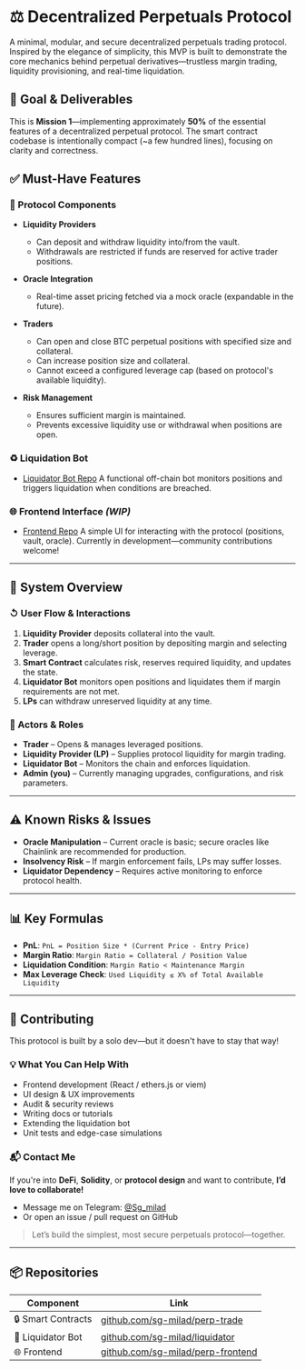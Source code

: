 # ⚖️ Decentralized Perpetuals Protocol

A minimal, modular, and secure decentralized perpetuals trading protocol. Inspired by the elegance of simplicity, this MVP is built to demonstrate the core mechanics behind perpetual derivatives—trustless margin trading, liquidity provisioning, and real-time liquidation.

## 🌟 Goal & Deliverables

This is **Mission 1**—implementing approximately **50%** of the essential features of a decentralized perpetual protocol. The smart contract codebase is intentionally compact (\~a few hundred lines), focusing on clarity and correctness.

## ✅ Must-Have Features

### 🧱 Protocol Components

* **Liquidity Providers**

  * Can deposit and withdraw liquidity into/from the vault.
  * Withdrawals are restricted if funds are reserved for active trader positions.

* **Oracle Integration**

  * Real-time asset pricing fetched via a mock oracle (expandable in the future).

* **Traders**

  * Can open and close BTC perpetual positions with specified size and collateral.
  * Can increase position size and collateral.
  * Cannot exceed a configured leverage cap (based on protocol's available liquidity).

* **Risk Management**

  * Ensures sufficient margin is maintained.
  * Prevents excessive liquidity use or withdrawal when positions are open.

### ♻️ Liquidation Bot

* [Liquidator Bot Repo](https://github.com/sg-milad/liquidator)
  A functional off-chain bot monitors positions and triggers liquidation when conditions are breached.

### 🌐 Frontend Interface *(WIP)*

* [Frontend Repo](https://github.com/sg-milad/perp-frontend)
  A simple UI for interacting with the protocol (positions, vault, oracle).
  Currently in development—community contributions welcome!

---

## 🧠 System Overview

### ↺ User Flow & Interactions

1. **Liquidity Provider** deposits collateral into the vault.
2. **Trader** opens a long/short position by depositing margin and selecting leverage.
3. **Smart Contract** calculates risk, reserves required liquidity, and updates the state.
4. **Liquidator Bot** monitors open positions and liquidates them if margin requirements are not met.
5. **LPs** can withdraw unreserved liquidity at any time.

### 👥 Actors & Roles

* **Trader** – Opens & manages leveraged positions.
* **Liquidity Provider (LP)** – Supplies protocol liquidity for margin trading.
* **Liquidator Bot** – Monitors the chain and enforces liquidation.
* **Admin (you)** – Currently managing upgrades, configurations, and risk parameters.

---

## ⚠️ Known Risks & Issues

* **Oracle Manipulation** – Current oracle is basic; secure oracles like Chainlink are recommended for production.
* **Insolvency Risk** – If margin enforcement fails, LPs may suffer losses.
* **Liquidator Dependency** – Requires active monitoring to enforce protocol health.

---

## 📊 Key Formulas

* **PnL**:
  `PnL = Position Size * (Current Price - Entry Price)`
* **Margin Ratio**:
  `Margin Ratio = Collateral / Position Value`
* **Liquidation Condition**:
  `Margin Ratio < Maintenance Margin`
* **Max Leverage Check**:
  `Used Liquidity ≤ X% of Total Available Liquidity`

---

## 🚀 Contributing

This protocol is built by a solo dev—but it doesn't have to stay that way!

### 💡 What You Can Help With

* Frontend development (React / ethers.js or viem)
* UI design & UX improvements
* Audit & security reviews
* Writing docs or tutorials
* Extending the liquidation bot
* Unit tests and edge-case simulations

### 📬 Contact Me

If you're into **DeFi**, **Solidity**, or **protocol design** and want to contribute, **I’d love to collaborate!**

* Message me on Telegram: [@Sg\_milad](https://t.me/Sg_milad)
* Or open an issue / pull request on GitHub

> Let’s build the simplest, most secure perpetuals protocol—together.

---

## 📦 Repositories

| Component          | Link                                                                           |
| ------------------ | ------------------------------------------------------------------------------ |
| 🔒 Smart Contracts | [github.com/sg-milad/perp-trade](https://github.com/sg-milad/perp-trade)                                                  |
| 🧠 Liquidator Bot  | [github.com/sg-milad/liquidator](https://github.com/sg-milad/liquidator)       |
| 🌐 Frontend        | [github.com/sg-milad/perp-frontend](https://github.com/sg-milad/perp-frontend) |
